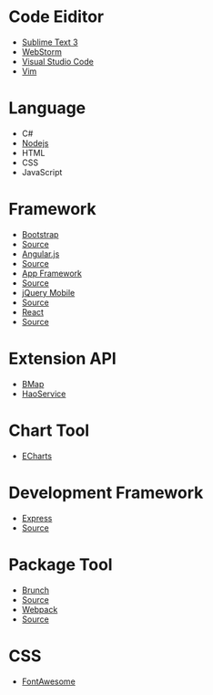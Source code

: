 # Code Eiditor
* [Sublime Text 3](http://www.sublimetext.com/3)  
* [WebStorm](http://www.jetbrains.com/webstorm/)  
* [Visual Studio Code](https://www.visualstudio.com/)  
* [Vim](http://www.vim.org/)  

# Language
* C#
* [Nodejs](https://nodejs.org/en/)  
* HTML
* CSS
* JavaScript

# Framework
* [Bootstrap](http://getbootstrap.com/)
 * [Source](https://github.com/twbs/bootstrap)
* [Angular.js](http://angularjs.org/)
 * [Source](https://github.com/angular/angular.js)
* [App Framework](http://app-framework-software.intel.com/)
 * [Source](https://github.com/01org/appframework)
* [jQuery Mobile](http://jquerymobile.com/)
 * [Source](https://github.com/jquery/jquery-mobile)
* [React](https://facebook.github.io/react/)
 * [Source](https://github.com/facebook/react)

# Extension API
* [BMap](http://developer.baidu.com/map/)
* [HaoService](http://www.haoservice.com/)

# Chart Tool
* [ECharts](http://echarts.baidu.com/)

# Development Framework
* [Express](http://expressjs.com/)
 * [Source](https://github.com/strongloop/express)

# Package Tool
* [Brunch](http://brunch.io/)
 * [Source](https://github.com/brunch/brunch)
* [Webpack](https://webpack.github.io/)
 * [Source](https://github.com/webpack/webpack)

# CSS
* [FontAwesome](http://www.fontawesome.io)
